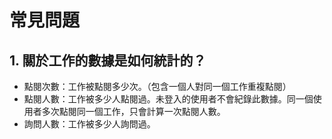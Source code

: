 # 常見問題

## 1. 關於工作的數據是如何統計的？

- 點閱次數：工作被點閱多少次。（包含一個人對同一個工作重複點閱）
- 點閱人數：工作被多少人點閱過。未登入的使用者不會紀錄此數據。同一個使用者多次點閱同一個工作，只會計算一次點閱人數。
- 詢問人數：工作被多少人詢問過。
